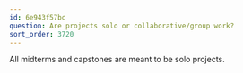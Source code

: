 ```yaml
---
id: 6e943f57bc
question: Are projects solo or collaborative/group work?
sort_order: 3720
---
```


All midterms and capstones are meant to be solo projects.